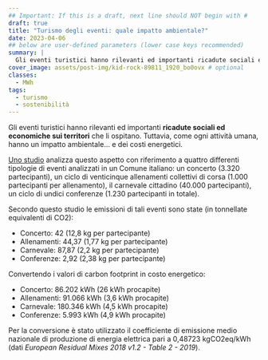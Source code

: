 ```yaml
---
## Important: If this is a draft, next line should NOT begin with #
draft: true
title: "Turismo degli eventi: quale impatto ambientale?"
date: 2023-04-06
## below are user-defined parameters (lower case keys recommended)
summary: |
  Gli eventi turistici hanno rilevanti ed importanti ricadute sociali ed economiche sui territori che li ospitano. Tuttavia, come ogni attività umana, hanno un impatto ambientale… e dei costi energetici. 
cover_image: assets/post-img/kid-rock-89811_1920_bo0ovx # optional
classes:
  - MWh
tags:
  - turismo
  - sostenibilità
---
```


Gli eventi turistici hanno rilevanti ed importanti **ricadute sociali ed economiche sui territori** che li ospitano. Tuttavia, come ogni attività umana, hanno un impatto ambientale… e dei costi energetici. 

[Uno studio](https://www.researchgate.net/publication/348608314_How_to_assess_events'_environmental_impacts_a_uniform_life_cycle_approach) analizza questo aspetto con riferimento a quattro differenti tipologie di eventi analizzati in un Comune italiano: un concerto (3.320 partecipanti), un ciclo di venticinque allenamenti collettivi di corsa (1.000 partecipanti per allenamento), il carnevale cittadino (40.000 partecipanti), un ciclo di undici conferenze (1.230 partecipanti in totale).

Secondo questo studio le emissioni di tali eventi sono state (in tonnellate equivalenti di CO2):

- Concerto: 	42  (12,8 kg per partecipante) 
- Allenamenti: 	44,37 (1,77 kg per partecipante) 
- Carnevale: 	 87,87 (2,2 kg per partecipante)
- Conferenze: 	2,92  (2,38 kg per partecipante) 

Convertendo i valori di carbon footprint in costo energetico: 

- Concerto: 	86.202 kWh (26 kWh procapite)
- Allenamenti: 	91.066 kWh  (3,6 kWh procapite)
- Carnevale: 	180.346 kWh (4,5 kWh procapite)
- Conferenze: 	5.993 kWh (4,9 kWh procapite)

Per la conversione è stato utilizzato il coefficiente di emissione medio nazionale di produzione di energia elettrica pari a 0,48723 kgCO2eq/kWh (dati *European Residual Mixes 2018 v1.2 - Table 2 - 2019*).


<!--
  created 2023-04-06 06:11:53.643496 +0200 CEST m=+0.111719126
-->